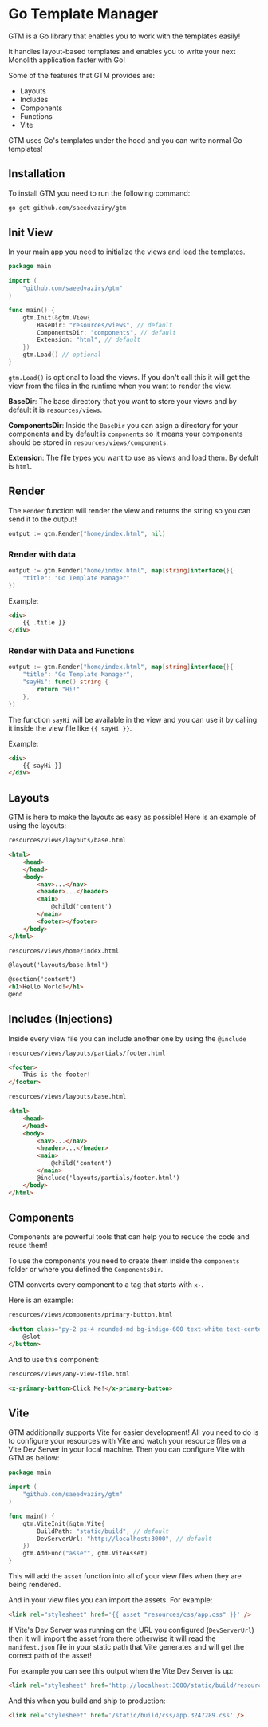 # Go Template Manager

GTM is a Go library that enables you to work with the templates easily!

It handles layout-based templates and enables you to write your next Monolith application faster with Go!

Some of the features that GTM provides are:

- Layouts
- Includes
- Components
- Functions
- Vite

GTM uses Go's templates under the hood and you can write normal Go templates!

## Installation

To install GTM you need to run the following command:

```sh
go get github.com/saeedvaziry/gtm
```

## Init View

In your main app you need to initialize the views and load the templates.

```go
package main

import (
	"github.com/saeedvaziry/gtm"
)

func main() {
	gtm.Init(&gtm.View{
		BaseDir: "resources/views", // default
		ComponentsDir: "components", // default
		Extension: "html", // default
	})
	gtm.Load() // optional
}
```

`gtm.Load()` is optional to load the views. If you don't call this it will get the view from the files in the runtime when you want to render the view.

**BaseDir**: The base directory that you want to store your views and by default it is `resources/views`.

**ComponentsDir**: Inside the `BaseDir` you can asign a directory for your components and by default is `components` so it means your components should be stored in `resources/views/components`.

**Extension**: The file types you want to use as views and load them. By defult is `html`.

## Render

The `Render` function will render the view and returns the string so you can send it to the output!

```go
output := gtm.Render("home/index.html", nil)
```

### Render with data

```go
output := gtm.Render("home/index.html", map[string]interface{}{
    "title": "Go Template Manager"
})
```

Example:

```html
<div>
    {{ .title }}
</div>
```

### Render with Data and Functions

```go
output := gtm.Render("home/index.html", map[string]interface{}{
    "title": "Go Template Manager",
    "sayHi": func() string {
        return "Hi!"
    },
})
```

The function `sayHi` will be available in the view and you can use it by calling it inside the view file like `{{ sayHi }}`.

Example:

```html
<div>
    {{ sayHi }}
</div>
```

## Layouts

GTM is here to make the layouts as easy as possible! Here is an example of using the layouts:

```html
resources/views/layouts/base.html

<html>
    <head>
    </head>
    <body>
        <nav>...</nav>
        <header>...</header>
        <main>
            @child('content')
        </main>
        <footer></footer>
    </body>
</html>
```

```html
resources/views/home/index.html

@layout('layouts/base.html')

@section('content')
<h1>Hello World!</h1>
@end
```

## Includes (Injections)

Inside every view file you can include another one by using the `@include`

```html
resources/views/layouts/partials/footer.html

<footer>
    This is the footer!
</footer>
```

```html
resources/views/layouts/base.html

<html>
    <head>
    </head>
    <body>
        <nav>...</nav>
        <header>...</header>
        <main>
            @child('content')
        </main>
        @include('layouts/partials/footer.html')
    </body>
</html>
```

## Components

Components are powerful tools that can help you to reduce the code and reuse them!

To use the components you need to create them inside the `components` folder or where you defined the `ComponentsDir`.

GTM converts every component to a tag that starts with `x-`.

Here is an example:

```html
resources/views/components/primary-button.html

<button class="py-2 px-4 rounded-md bg-indigo-600 text-white text-center">
    @slot
</button>
```

And to use this component:

```html
resources/views/any-view-file.html

<x-primary-button>Click Me!</x-primary-button>
```

## Vite

GTM additionally supports Vite for easier development! All you need to do is to configure your resources with Vite and watch your resource files on a Vite Dev Server in your local machine. Then you can configure Vite with GTM as bellow:

```go
package main

import (
	"github.com/saeedvaziry/gtm"
)

func main() {
	gtm.ViteInit(&gtm.Vite{
		BuildPath: "static/build", // default
		DevServerUrl: "http://localhost:3000", // default
	})
	gtm.AddFunc("asset", gtm.ViteAsset)
}
```

This will add the `asset` function into all of your view files when they are being rendered.

And in your view files you can import the assets. For example:

```html
<link rel="stylesheet" href='{{ asset "resources/css/app.css" }}' />
```

If Vite's Dev Server was running on the URL you configured (`DevServerUrl`) then it will import the asset from there otherwise it will read the `manifest.json` file in your static path that Vite generates and will get the correct path of the asset!

For example you can see this output when the Vite Dev Server is up:

```html
<link rel="stylesheet" href='http://localhost:3000/static/build/resources/css/app.css' />
```

And this when you build and ship to production:

```html
<link rel="stylesheet" href='/static/build/css/app.3247289.css' />
```
